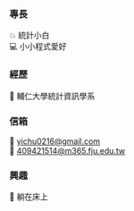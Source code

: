 ### 專長 
:collision: 統計小白 \
:computer: 小小程式愛好 

### 經歷 
:star2: 輔仁大學統計資訊學系 

### 信箱 
:email: yichu0216@gmail.com \
:email: 409421514@m365.fju.edu.tw 

### 興趣 
:sleeping_bed: 躺在床上







